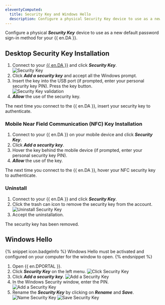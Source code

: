 ```yaml
---
eleventyComputed:
  title: Security Key and Windows Hello
  description: Configure a physical Security Key device to use as a new default password sign-in method for your {{ en.DA }}. 
---
```

Configure a physical ***Security Key*** device to use as a new default password sign-in method for your {{ en.DA }}.  

## Desktop Security Key Installation 

1. Connect to your [{{ en.DA }}](https://portal.devolutions.com/) and click ***Security Key***.  
![Security Key](https://webdevolutions.azureedge.net/docs/en/cloud/Cloud4018.png) 
1. Click ***Add a security key*** and accept all the Windows prompt. 
1. Insert the key into the USB port (if prompted, enter your personal security key PIN). Press the key button.  
![Security Key validation](https://webdevolutions.azureedge.net/docs/en/cloud/Cloud4019.png)
1. ***Allow*** the use of the security key.  

The next time you connect to the {{ en.DA }}, insert your security key to authenticate.  

### Mobile Near Field Communication (NFC) Key Installation 

1. Connect to your {{ en.DA }} on your mobile device and click ***Security Key***. 
1. Click ***Add a security key***. 
1. Hover the key behind the mobile device (if prompted, enter your personal security key PIN). 
1. ***Allow*** the use of the key.  

The next time you connect to the {{ en.DA }}, hover your NFC security key to authenticate. 

### Uninstall 

1. Connect to your {{ en.DA }} and click ***Security Key***. 
1. Click the trash can icon to remove the security key from the account.  
![Uninstall Security Key](https://webdevolutions.blob.core.windows.net/docs/en/cloud/Cloud4081.png) 
1. Accept the uninstallation.  

The security key has been removed. 
## Windows Hello 

{% snippet icon.badgeInfo %}
Windows Hello must be activated and configured on your computer for the window to open.
{% endsnippet %}

1.	Open {{ en.DPORTAL }}.
1.	Click ***Security Key*** on the left menu.
![Click Security Key](https://webdevolutions.blob.core.windows.net/docs/en/cloud/Cloud4076.png) 
1. Click ***Add a security key***.
![Add a Security Key](https://webdevolutions.blob.core.windows.net/docs/en/cloud/Cloud4077.1.png) 
1. In the Windows Security window, enter the PIN.  
![Add a Security Key](https://webdevolutions.blob.core.windows.net/docs/en/cloud/Cloud6006_2023_1.png) 
1. Rename the ***Security Key*** by clicking on ***Rename*** and ***Save***.
![Name Security Key](https://webdevolutions.blob.core.windows.net/docs/en/cloud/Cloud4079.1.png) 
![Save Security Key](https://webdevolutions.blob.core.windows.net/docs/en/cloud/Cloud4080.1.png) 